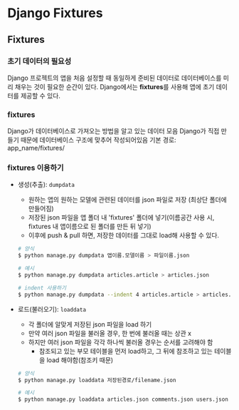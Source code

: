 # Django Fixtures

## Fixtures

### 초기 데이터의 필요성
Django 프로젝트의 앱을 처음 설정할 때 동일하게 준비된 데이터로 데이터베이스를 미리 채우는 것이 필요한 순간이 있다.
Django에서는 **fixtures**를 사용해 앱에 초기 데이터를 제공할 수 있다.

### fixtures
Django가 데이터베이스로 가져오는 방법을 알고 있는 데이터 모음
Django가 직접 만들기 때문에 데이터베이스 구조에 맞추어 작성되어있음
기본 경로: app_name/fixtures/

### fixtures 이용하기
- 생성(추출): `dumpdata`
  - 원하는 앱의 원하는 모델에 관련된 데이터를 json 파일로 저장 (최상단 폴더에 만들어짐)
  - 저장된 json 파일을 앱 폴더 내 'fixtures' 폴더에 넣기(이름공간 사용 시, fixtures 내 앱이름으로 된 폴더를 만든 뒤 넣기)
  - 이후에 push & pull 하면, 저장한 데이터를 그대로 load해 사용할 수 있다.
  ```bash
  # 양식
  $ python manage.py dumpdata 앱이름.모델이름 > 파일이름.json

  # 예시
  $ python manage.py dumpdata articles.article > articles.json

  # indent 사용하기
  $ python manage.py dumpdata --indent 4 articles.article > articles.json
  ```


- 로드(불러오기): `loaddata`
  - 각 폴더에 알맞게 저장된 json 파일을 load 하기
  - 만약 여러 json 파일을 불러올 경우, 한 번에 불러올 때는 상관 x
  - 하지만 여러 json 파일을 각각 하나씩 불러올 경우는 순서를 고려해야 함
    - 참조되고 있는 부모 테이블을 먼저 load하고, 그 뒤에 참조하고 있는 테이블을 load 해야함(참조키 때문)
  ```bash
  # 양식
  $ python manage.py loaddata 저장된경로/filename.json

  # 예시
  $ python manage.py loaddata articles.json comments.json users.json
  ```
